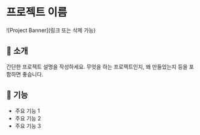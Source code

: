 ﻿# 프로젝트 이름

![Project Banner](링크 또는 삭제 가능)

## 📌 소개

간단한 프로젝트 설명을 작성하세요. 무엇을 하는 프로젝트인지, 왜 만들었는지 등을 포함하면 좋습니다.

## 🚀 기능

-  주요 기능 1
-  주요 기능 2
-  주요 기능 3
